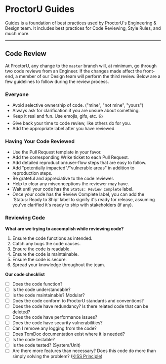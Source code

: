 # ProctorU Guides

Guides is a foundation of best practices used by ProctorU's Engineering &
Design team. It includes best practices for Code Reviewing, Style Rules, and
much more.

---

## Code Review

At ProctorU, any change to the `master` branch will, at minimum, go through
two code reviews from an Engineer. If the changes made affect the front-end, a
member of our Design team will perform the third review. Below are a few
guidelines to follow during the review process.

### Everyone

* Avoid selective ownership of code. ("mine", "not mine", "yours")
* Always ask for clarification if you are unsure about something.
* Keep it real and fun. Use emojis, gifs, etc. :+1:
* Give back your time to code review, like others do for you.
* Add the appropriate label after you have reviewed.

### Having Your Code Reviewed

* Use the Pull Request template in your favor.
* Add the corresponding Wrike ticket to each Pull Request.
* Add detailed reproduction/user-flow steps that are easy to follow.
* Add "potentially impacted"/"vulnerable areas" in addition to reproduction
  steps.
* Be grateful and appreciative to the code reviewer.
* Help to clear any misconceptions the reviewer may have.
* Wait until your code has the `Status: Review Complete` label.
* Once your code has the Review Complete label, you can add the 'Status: Ready to Ship' label to signify it's ready for release, assuming you've clarified it's ready to ship with stakeholders (if any).

### Reviewing Code

**What are we trying to accomplish while reviewing code?**

1. Ensure the code functions as intended.
2. Catch any bugs the code causes.
3. Ensure the code is readable.
4. Ensure the code is maintainable.
5. Ensure the code is secure.
6. Spread your knowledge throughout the team.

**Our code checklist**

* [ ] Does the code function?
* [ ] Is the code understandable?
* [ ] Is the code maintainable? Modular?
* [ ] Does the code conform to ProctorU standards and conventions?
* [ ] Does the code have redundancy? Is there related code that can be deleted?
* [ ] Does the code have performance issues?
* [ ] Does the code have security vulnerabilities?
* [ ] Can I remove any logging from the code?
* [ ] Does TomDoc documentation exist where it is needed?
* [ ] Is the code testable?
* [ ] Is the code tested? (System/Unit)
* [ ] Are there more features than necessary? Does this code do more than simply solving the problem? ([KISS Principle](https://en.wikipedia.org/wiki/KISS_principle))

